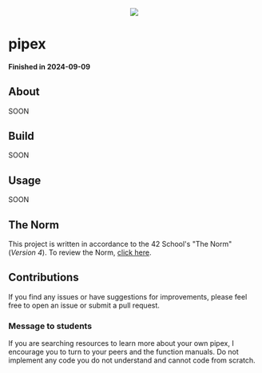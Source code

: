 <p align="center">
	<img src="https://img.shields.io/github/last-commit/marianaobmorais/pipex?color=%2312bab9&style=flat-square"/>
</p>

# pipex

#### Finished in 2024-09-09

## About

SOON

## Build

SOON

## Usage

SOON

## The Norm

This project is written in accordance to the 42 School's "The Norm" (_Version 4_). To review the Norm, [click here](https://github.com/42School/norminette/blob/master/pdf/en.norm.pdf).

## Contributions

If you find any issues or have suggestions for improvements, please feel free to open an issue or submit a pull request.

### Message to students

If you are searching resources to learn more about your own pipex, I encourage you to turn to your peers and the function manuals. Do not implement any code you do not understand and cannot code from scratch.
